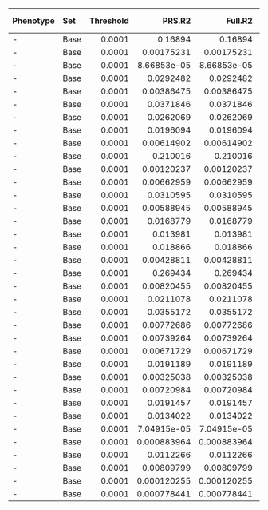 | Phenotype   | Set   |   Threshold |      PRS.R2 |     Full.R2 |   Null.R2 | Prevalence   |   Coefficient |   Standard.Error |           P |   Num_SNP |   Empirical-P | test    | pathway          |      auc |
|:------------|:------|------------:|------------:|------------:|----------:|:-------------|--------------:|-----------------:|------------:|----------:|--------------:|:--------|:-----------------|---------:|
| -           | Base  |      0.0001 | 0.16894     | 0.16894     |         0 | -            |    281.4      |         83.8705  | 0.000793175 |       230 |     0.001122  | early   | GO_ALL           | 0.712993 |
| -           | Base  |      0.0001 | 0.00175231  | 0.00175231  |         0 | -            |     -4.45774  |         12.3256  | 0.717603    |         4 |     0.717544  | early   | er_stress        | 0.493627 |
| -           | Base  |      0.0001 | 8.66853e-05 | 8.66853e-05 |         0 | -            |      1.0792   |         13.4021  | 0.93582     |        10 |     0.936195  | early   | bcell_regulation | 0.499383 |
| -           | Base  |      0.0001 | 0.0292482   | 0.0292482   |         0 | -            |     19.3223   |         13.2217  | 0.143904    |         9 |     0.146958  | early   | tcell_regulation | 0.618832 |
| -           | Base  |      0.0001 | 0.00386475  | 0.00386475  |         0 | -            |      7.91626  |         14.719   | 0.590696    |         9 |     0.591975  | early   | apoptosis        | 0.526933 |
| -           | Base  |      0.0001 | 0.0371846   | 0.0371846   |         0 | -            |     30.7326   |         18.7928  | 0.101979    |         5 |     0.105034  | early   | cell_migration   | 0.602179 |
| -           | Base  |      0.0001 | 0.0262069   | 0.0262069   |         0 | -            |     24.6707   |         17.7299  | 0.164081    |        11 |     0.16708   | early   | redox            | 0.572574 |
| -           | Base  |      0.0001 | 0.0196094   | 0.0196094   |         0 | -            |     11.2682   |          9.34136 | 0.227713    |         4 |     0.230942  | early   | autophagy        | 0.551398 |
| -           | Base  |      0.0001 | 0.00614902  | 0.00614902  |         0 | -            |      5.77738  |          8.50986 | 0.497198    |         3 |     0.497854  | early   | innate_immunity  | 0.527344 |
| -           | Base  |      0.0001 | 0.210016    | 0.210016    |         0 | -            |    317.877    |         69.7895  | 5.24368e-06 |       230 |     1.1e-05   | all     | GO_ALL           | 0.740385 |
| -           | Base  |      0.0001 | 0.00120237  | 0.00120237  |         0 | -            |      3.7161   |          9.99651 | 0.710087    |         4 |     0.709797  | all     | er_stress        | 0.528245 |
| -           | Base  |      0.0001 | 0.00662959  | 0.00662959  |         0 | -            |      9.62084  |         11.059   | 0.384323    |        10 |     0.385969  | all     | bcell_regulation | 0.556147 |
| -           | Base  |      0.0001 | 0.0310595   | 0.0310595   |         0 | -            |     20.5757   |         10.99    | 0.0611758   |         9 |     0.0629519 | all     | tcell_regulation | 0.612122 |
| -           | Base  |      0.0001 | 0.00588945  | 0.00588945  |         0 | -            |      9.0597   |         11.04    | 0.411861    |         9 |     0.413316  | all     | apoptosis        | 0.538719 |
| -           | Base  |      0.0001 | 0.0168779   | 0.0168779   |         0 | -            |     19.6578   |         14.1968  | 0.166156    |         5 |     0.168271  | all     | cell_migration   | 0.555975 |
| -           | Base  |      0.0001 | 0.013981    | 0.013981    |         0 | -            |     18.1591   |         14.392   | 0.207038    |        11 |     0.208298  | all     | redox            | 0.555031 |
| -           | Base  |      0.0001 | 0.018866    | 0.018866    |         0 | -            |     10.142    |          6.96069 | 0.145104    |         4 |     0.147171  | all     | autophagy        | 0.546446 |
| -           | Base  |      0.0001 | 0.00428811  | 0.00428811  |         0 | -            |      4.9706   |          7.10539 | 0.484206    |         3 |     0.48626   | all     | innate_immunity  | 0.526099 |
| -           | Base  |      0.0001 | 0.269434    | 0.269434    |         0 | -            |    396.113    |         90.3778  | 1.17132e-05 |       230 |     2.3e-05   | late    | GO_ALL           | 0.760024 |
| -           | Base  |      0.0001 | 0.00820455  | 0.00820455  |         0 | -            |      9.62402  |         11.3902  | 0.398144    |         4 |     0.400437  | late    | er_stress        | 0.553066 |
| -           | Base  |      0.0001 | 0.0211078   | 0.0211078   |         0 | -            |     18.6872   |         13.8748  | 0.17803     |        10 |     0.181003  | late    | bcell_regulation | 0.596846 |
| -           | Base  |      0.0001 | 0.0355172   | 0.0355172   |         0 | -            |     23.7968   |         13.6786  | 0.0819106   |         9 |     0.0850859 | late    | tcell_regulation | 0.607311 |
| -           | Base  |      0.0001 | 0.00772686  | 0.00772686  |         0 | -            |     10.0233   |         12.2111  | 0.411739    |         9 |     0.413655  | late    | apoptosis        | 0.54717  |
| -           | Base  |      0.0001 | 0.00739264  | 0.00739264  |         0 | -            |     12.7745   |         15.9355  | 0.422765    |         5 |     0.424294  | late    | cell_migration   | 0.522848 |
| -           | Base  |      0.0001 | 0.00671729  | 0.00671729  |         0 | -            |     12.2426   |         16.0008  | 0.444199    |        11 |     0.44558   | late    | redox            | 0.542453 |
| -           | Base  |      0.0001 | 0.0191189   | 0.0191189   |         0 | -            |      9.7378   |          7.57459 | 0.198587    |         4 |     0.201424  | late    | autophagy        | 0.542895 |
| -           | Base  |      0.0001 | 0.00325038  | 0.00325038  |         0 | -            |      4.5362   |          8.5088  | 0.593951    |         3 |     0.596282  | late    | innate_immunity  | 0.525206 |
| -           | Base  |      0.0001 | 0.00720984  | 0.00720984  |         0 | -            |    -50.1986   |         72.0272  | 0.485841    |       230 |     0.486886  | ibd_all | GO_ALL           | 0.482125 |
| -           | Base  |      0.0001 | 0.0191457   | 0.0191457   |         0 | -            |    -15.5244   |         13.7416  | 0.258587    |         4 |     0.26207   | ibd_all | er_stress        | 0.42999  |
| -           | Base  |      0.0001 | 0.0134022   | 0.0134022   |         0 | -            |    -12.8777   |         13.6023  | 0.343774    |        10 |     0.346114  | ibd_all | bcell_regulation | 0.428749 |
| -           | Base  |      0.0001 | 7.04915e-05 | 7.04915e-05 |         0 | -            |      0.93787  |         13.5875  | 0.94497     |         9 |     0.945151  | ibd_all | tcell_regulation | 0.531778 |
| -           | Base  |      0.0001 | 0.000883964 | 0.000883964 |         0 | -            |     -3.35868  |         13.7465  | 0.806975    |         9 |     0.807691  | ibd_all | apoptosis        | 0.486842 |
| -           | Base  |      0.0001 | 0.0112266   | 0.0112266   |         0 | -            |     15.9611   |         18.4024  | 0.385757    |         5 |     0.388496  | ibd_all | cell_migration   | 0.577458 |
| -           | Base  |      0.0001 | 0.00809799  | 0.00809799  |         0 | -            |     14.4387   |         19.5515  | 0.460214    |        11 |     0.461737  | ibd_all | redox            | 0.523833 |
| -           | Base  |      0.0001 | 0.000120255 | 0.000120255 |         0 | -            |     -0.758614 |          8.41555 | 0.928173    |         4 |     0.928067  | ibd_all | autophagy        | 0.503972 |
| -           | Base  |      0.0001 | 0.000778441 | 0.000778441 |         0 | -            |      2.02236  |          8.80881 | 0.818415    |         3 |     0.820247  | ibd_all | innate_immunity  | 0.508689 |
